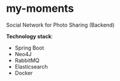 # my-moments
Social Network for Photo Sharing (Backend)

<b>Technology stack</b>: 
 + Spring Boot
 + Neo4J
 + RabbitMQ
 + Elasticsearch
 + Docker
